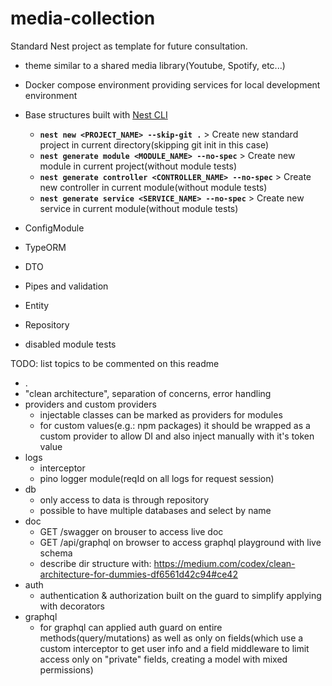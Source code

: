 # media-collection

Standard Nest project as template for future consultation.
  - theme similar to a shared media library(Youtube, Spotify, etc...)



- Docker compose environment providing services for local development environment
- Base structures built with [Nest CLI](https://docs.nestjs.com/cli/usages)
  - **`nest new <PROJECT_NAME> --skip-git .`**                               > Create new standard project in current directory(skipping git init in this case)
  - **`nest generate module <MODULE_NAME> --no-spec`**                       > Create new module in current project(without module tests)
  - **`nest generate controller <CONTROLLER_NAME> --no-spec`**               > Create new controller in current module(without module tests)
  - **`nest generate service <SERVICE_NAME> --no-spec`**                     > Create new service in current module(without module tests)

- ConfigModule
- TypeORM
- DTO
- Pipes and validation
- Entity
- Repository
- disabled module tests


TODO: list topics to be commented on this readme
 - .
 - "clean architecture", separation of concerns, error handling
 - providers and custom providers
   - injectable classes can be marked as providers for modules
   - for custom values(e.g.: npm packages) it should be wrapped as a custom provider to allow DI and also inject manually with it's token value
 - logs
   - interceptor
   - pino logger module(reqId on all logs for request session)
 - db
   - only access to data is through repository
   - possible to have multiple databases and select by name
 - doc
   - GET /swagger on brouser to access live doc
   - GET /api/graphql on browser to access graphql playground with live schema
   - describe dir structure with: https://medium.com/codex/clean-architecture-for-dummies-df6561d42c94#ce42
 - auth
   - authentication & authorization built on the guard to simplify applying with decorators
 - graphql
   - for graphql can applied auth guard on entire methods(query/mutations) as well as only on fields(which use a custom interceptor to get user info and a field middleware to limit access only on "private" fields, creating a model with mixed permissions)